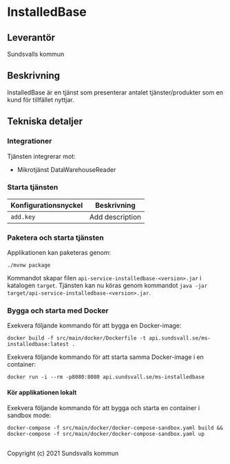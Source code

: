 # InstalledBase

## Leverantör

Sundsvalls kommun

## Beskrivning
InstalledBase är en tjänst som presenterar antalet tjänster/produkter som en kund för tillfället nyttjar.

## Tekniska detaljer

### Integrationer
Tjänsten integrerar mot:

* Mikrotjänst DataWarehouseReader

### Starta tjänsten

|Konfigurationsnyckel|Beskrivning|
|---|---|
|`add.key`|Add description|


### Paketera och starta tjänsten
Applikationen kan paketeras genom:

```
./mvnw package
```
Kommandot skapar filen `api-service-installedbase-<version>.jar` i katalogen `target`. Tjänsten kan nu köras genom kommandot `java -jar target/api-service-installedbase-<version>.jar`.

### Bygga och starta med Docker
Exekvera följande kommando för att bygga en Docker-image:

```
docker build -f src/main/docker/Dockerfile -t api.sundsvall.se/ms-installedbase:latest .
```

Exekvera följande kommando för att starta samma Docker-image i en container:

```
docker run -i --rm -p8080:8080 api.sundsvall.se/ms-installedbase

```

#### Kör applikationen lokalt

Exekvera följande kommando för att bygga och starta en container i sandbox mode:  

```
docker-compose -f src/main/docker/docker-compose-sandbox.yaml build && docker-compose -f src/main/docker/docker-compose-sandbox.yaml up
```


## 
Copyright (c) 2021 Sundsvalls kommun
